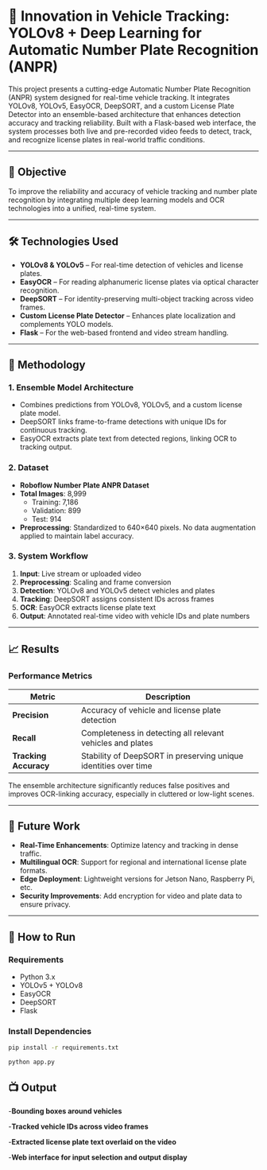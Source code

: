 # 🚗 Innovation in Vehicle Tracking: YOLOv8 + Deep Learning for Automatic Number Plate Recognition (ANPR)

This project presents a cutting-edge Automatic Number Plate Recognition (ANPR) system designed for real-time vehicle tracking. It integrates YOLOv8, YOLOv5, EasyOCR, DeepSORT, and a custom License Plate Detector into an ensemble-based architecture that enhances detection accuracy and tracking reliability. Built with a Flask-based web interface, the system processes both live and pre-recorded video feeds to detect, track, and recognize license plates in real-world traffic conditions.

---

## 🎯 Objective

To improve the reliability and accuracy of vehicle tracking and number plate recognition by integrating multiple deep learning models and OCR technologies into a unified, real-time system.

---

## 🛠️ Technologies Used

- **YOLOv8 & YOLOv5** – For real-time detection of vehicles and license plates.
- **EasyOCR** – For reading alphanumeric license plates via optical character recognition.
- **DeepSORT** – For identity-preserving multi-object tracking across video frames.
- **Custom License Plate Detector** – Enhances plate localization and complements YOLO models.
- **Flask** – For the web-based frontend and video stream handling.

---

## 🧪 Methodology

### 1. Ensemble Model Architecture
- Combines predictions from YOLOv8, YOLOv5, and a custom license plate model.
- DeepSORT links frame-to-frame detections with unique IDs for continuous tracking.
- EasyOCR extracts plate text from detected regions, linking OCR to tracking output.

### 2. Dataset
- **Roboflow Number Plate ANPR Dataset**
- **Total Images**: 8,999
  - Training: 7,186
  - Validation: 899
  - Test: 914
- **Preprocessing**: Standardized to 640×640 pixels. No data augmentation applied to maintain label accuracy.

### 3. System Workflow

1. **Input**: Live stream or uploaded video
2. **Preprocessing**: Scaling and frame conversion
3. **Detection**: YOLOv8 and YOLOv5 detect vehicles and plates
4. **Tracking**: DeepSORT assigns consistent IDs across frames
5. **OCR**: EasyOCR extracts license plate text
6. **Output**: Annotated real-time video with vehicle IDs and plate numbers

---

## 📈 Results

### Performance Metrics

| Metric            | Description                                                     |
|-------------------|-----------------------------------------------------------------|
| **Precision**     | Accuracy of vehicle and license plate detection                 |
| **Recall**        | Completeness in detecting all relevant vehicles and plates      |
| **Tracking Accuracy** | Stability of DeepSORT in preserving unique identities over time |

The ensemble architecture significantly reduces false positives and improves OCR-linking accuracy, especially in cluttered or low-light scenes.

---

## 🌱 Future Work

- **Real-Time Enhancements**: Optimize latency and tracking in dense traffic.
- **Multilingual OCR**: Support for regional and international license plate formats.
- **Edge Deployment**: Lightweight versions for Jetson Nano, Raspberry Pi, etc.
- **Security Improvements**: Add encryption for video and plate data to ensure privacy.

---

## 🚀 How to Run

### Requirements

- Python 3.x
- YOLOv5 + YOLOv8
- EasyOCR
- DeepSORT
- Flask

### Install Dependencies

```bash
pip install -r requirements.txt

python app.py

```

## 📺 Output

-**Bounding boxes around vehicles**

-**Tracked vehicle IDs across video frames**

-**Extracted license plate text overlaid on the video**

-**Web interface for input selection and output display**
